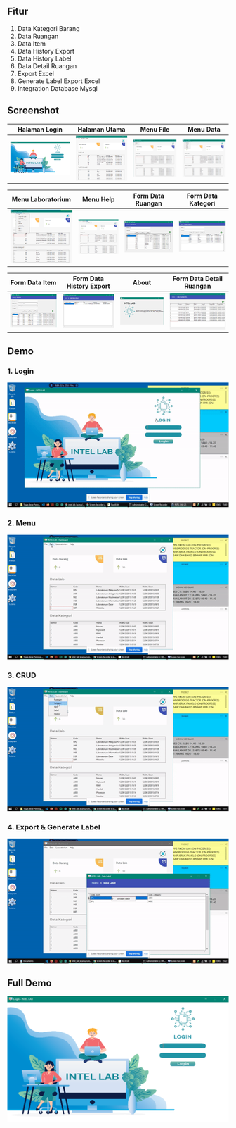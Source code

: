 ## Fitur

 1. Data Kategori Barang
 2. Data Ruangan
 3. Data Item
 4. Data History Export
 5. Data History Label
 6. Data Detail Ruangan
 7. Export Excel
 8. Generate Label Export Excel
 9. Integration Database Mysql

## Screenshot

| Halaman Login | Halaman Utama | Menu File | Menu Data |
|--|--|--|--|
| ![enter image description here](https://github.com/yudhaislamisulistya/intel_lab_lazarus/blob/master/screenshot/Form%20Login.png?raw=true) | ![enter image description here](https://github.com/yudhaislamisulistya/intel_lab_lazarus/blob/master/screenshot/Dashboard.png?raw=true) | ![enter image description here](https://github.com/yudhaislamisulistya/intel_lab_lazarus/blob/master/screenshot/Menu%20File.png?raw=true) | ![enter image description here](https://github.com/yudhaislamisulistya/intel_lab_lazarus/blob/master/screenshot/Menu%20Data.png?raw=true) |


| Menu Laboratorium | Menu Help | Form Data Ruangan | Form Data Kategori |
|--|--|--|--|
| ![enter image description here](https://github.com/yudhaislamisulistya/intel_lab_lazarus/blob/master/screenshot/Menu%20Laboratorium.png?raw=true) | ![enter image description here](https://github.com/yudhaislamisulistya/intel_lab_lazarus/blob/master/screenshot/Menu%20Help.png?raw=true) | ![enter image description here](https://github.com/yudhaislamisulistya/intel_lab_lazarus/blob/master/screenshot/Form%20Data%20Ruangan.png?raw=true) | ![enter image description here](https://github.com/yudhaislamisulistya/intel_lab_lazarus/blob/master/screenshot/Form%20Data%20Kategori.png?raw=true) |

| Form Data Item | Form Data History Export | About | Form Data Detail Ruangan |
|--|--|--|--|
| ![enter image description here](https://github.com/yudhaislamisulistya/intel_lab_lazarus/blob/master/screenshot/Form%20Data%20Item.png?raw=true) | ![enter image description here](https://github.com/yudhaislamisulistya/intel_lab_lazarus/blob/master/screenshot/From%20Data%20History%20Export.png?raw=true) | ![enter image description here](https://github.com/yudhaislamisulistya/intel_lab_lazarus/blob/master/screenshot/About.png?raw=true) | ![enter image description here](https://github.com/yudhaislamisulistya/intel_lab_lazarus/blob/master/screenshot/Form%20Data%20Detail%20Ruangan.png?raw=true) |

## Demo
### 1. Login
![enter image description here](https://github.com/yudhaislamisulistya/intel_lab_lazarus/blob/master/gif/login.gif?raw=true)

### 2. Menu
![enter image description here](https://github.com/yudhaislamisulistya/intel_lab_lazarus/blob/master/gif/menu.gif?raw=true)

### 3. CRUD
![enter image description here](https://github.com/yudhaislamisulistya/intel_lab_lazarus/blob/master/gif/crud.gif?raw=true)

### 4. Export & Generate Label
![enter image description here](https://github.com/yudhaislamisulistya/intel_lab_lazarus/blob/master/gif/export.gif?raw=true)

## Full Demo
[![asciicast](https://github.com/yudhaislamisulistya/intel_lab_lazarus/blob/master/screenshot/Form%20Login.png?raw=true)](https://drive.google.com/file/d/1kWSrWodCumyZNBKCn00ruRGjVZAUTUMB/view?usp=sharing)
